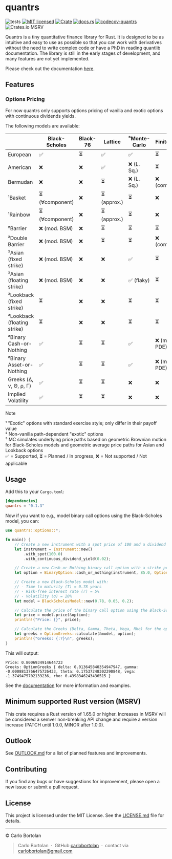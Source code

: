 # quantrs

![tests][actions-test-badge]
[![MIT licensed][license-badge]](./LICENSE.md)
[![Crate][crates-badge]][crates-url]
[![docs.rs][docsrs-badge]][docs-url]
[![codecov-quantrs][codecov-badge]][codecov-url]
![Crates.io MSRV][crates-msrv-badge]

[actions-test-badge]: https://github.com/carlobortolan/quantrs/actions/workflows/ci.yml/badge.svg
[crates-badge]: https://img.shields.io/crates/v/quantrs.svg
[crates-url]: https://crates.io/crates/quantrs
[license-badge]: https://img.shields.io/badge/license-MIT-blue.svg
[docsrs-badge]: https://img.shields.io/docsrs/quantrs
[docs-url]: https://docs.rs/quantrs/*/quantrs
[codecov-badge]: https://codecov.io/gh/carlobortolan/quantrs/graph/badge.svg?token=NJ4HW3OQFY
[codecov-url]: https://codecov.io/gh/carlobortolan/quantrs
[crates-msrv-badge]: https://img.shields.io/crates/msrv/quantrs

Quantrs is a tiny quantitative finance library for Rust.
It is designed to be as intuitive and easy to use as possible so that you can work with derivatives without the need to write complex code or have a PhD in reading quantlib documentation.
The library is still in the early stages of development, and many features are not yet implemented.

Please check out the documentation [here][docs-url].

## Features

### Options Pricing

For now quantrs only supports options pricing of vanilla and exotic options with continuous dividends yields.

The following models are available:

|                             | Black-Scholes   | Black-76 | Lattice      | ³Monte-Carlo  | Finite Diff   | Heston |
| --------------------------- | --------------- | -------- | ------------ | ------------------ | ------------- | ------ |
| European                    | ✅              | ⏳       | ✅           | ✅                 | ⏳            | ⏳     |
| American                    | ❌              | ❌       | ✅           | ❌ (L. Sq.)        | ⏳            | ❌     |
| Bermudan                    | ❌              | ❌       | ⏳           | ❌ (L. Sq.)        | ❌ (complex)  | ❌     |
| ¹Basket                     | ⏳ (∀component) | ❌       | ⏳ (approx.) | ⏳                 | ❌            | ❌     |
| ¹Rainbow                    | ⏳ (∀component) | ❌       | ⏳ (approx.) | ⏳                 | ❌            | ❌     |
| ²Barrier                    | ❌ (mod. BSM)   | ❌       | ⏳           | ⏳                 | ⏳            | ⏳     |
| ²Double Barrier             | ❌ (mod. BSM)   | ❌       | ⏳           | ⏳                 | ❌ (complex)  | ⏳     |
| ²Asian (fixed strike)       | ❌ (mod. BSM)   | ❌       | ❌           | ✅                 | ⏳            | ⏳     |
| ²Asian (floating strike)    | ❌ (mod. BSM)   | ❌       | ❌           | ✅ (flaky)         | ⏳            | ⏳     |
| ²Lookback (fixed strike)    | ⏳              | ❌       | ❌           | ⏳                 | ⏳            | ⏳     |
| ²Lookback (floating strike) | ⏳              | ❌       | ❌           | ⏳                 | ⏳            | ⏳     |
| ²Binary Cash-or-Nothing     | ✅              | ⏳       | ⏳           | ✅                 | ❌ (mod. PDE) | ⏳     |
| ²Binary Asset-or-Nothing    | ✅              | ⏳       | ⏳           | ✅                 | ❌ (mod. PDE) | ⏳     |
| Greeks (Δ, ν, Θ, ρ, Γ)      | ✅              | ⏳       | ⏳           | ❌                 | ❌            | ❌     |
| Implied Volatility          | ✅              | ⏳       | ⏳           | ❌                 | ❌            | ❌     |

> [!note]
>
> ¹ "Exotic" options with standard exercise style; only differ in their payoff value\
> ² Non-vanilla path-dependent "exotic" options\
> ³ MC simulates underlying price paths based on geometric Brownian motion for Black-Scholes models and geometric average price paths for Asian and Lookback options\
> ✅ = Supported, ⏳ = Planned / In progress, ❌ = Not supported / Not applicable

## Usage

Add this to your `Cargo.toml`:

```toml
[dependencies]
quantrs = "0.1.3"
```

Now if you want to e.g., model binary call options using the Black-Scholes model, you can:

```rust
use quantrs::options::*;

fn main() {
    // Create a new instrument with a spot price of 100 and a dividend yield of 2%
    let instrument = Instrument::new()
        .with_spot(100.0)
        .with_continuous_dividend_yield(0.02);

    // Create a new Cash-or-Nothing binary call option with a strike price of 85
    let option = BinaryOption::cash_or_nothing(instrument, 85.0, OptionType::Call);

    // Create a new Black-Scholes model with:
    // - Time to maturity (T) = 0.78 years
    // - Risk-free interest rate (r) = 5%
    // - Volatility (σ) = 20%
    let model = BlackScholesModel::new(0.78, 0.05, 0.2);

    // Calculate the price of the binary call option using the Black-Scholes model
    let price = model.price(&option);
    println!("Price: {}", price);

    // Calculate the Greeks (Delta, Gamma, Theta, Vega, Rho) for the option
    let greeks = OptionGreeks::calculate(&model, option);
    println!("Greeks: {:?}\n", greeks);
}
```

This will output:

```text
Price: 0.8006934914644723
Greeks: OptionGreeks { delta: 0.013645840354947947, gamma: -0.0008813766475726433, theta: 0.17537248302290848, vega: -1.3749475702133236, rho: 0.4398346243436515 }
```

See the [documentation][docs-url] for more information and examples.

## Minimum supported Rust version (MSRV)

This crate requires a Rust version of 1.65.0 or higher. Increases in MSRV will be considered a semver non-breaking API change and require a version increase (PATCH until 1.0.0, MINOR after 1.0.0).

## Outlook

See [OUTLOOK.md](OUTLOOK.md) for a list of planned features and improvements.

## Contributing

If you find any bugs or have suggestions for improvement, please open a new issue or submit a pull request.

## License

This project is licensed under the MIT License. See the [LICENSE.md](LICENSE.md) file for details.

---

© Carlo Bortolan

> Carlo Bortolan &nbsp;&middot;&nbsp;
> GitHub [carlobortolan](https://github.com/carlobortolan) &nbsp;&middot;&nbsp;
> contact via [carlobortolan@gmail.com](mailto:carlobortolan@gmail.com)
